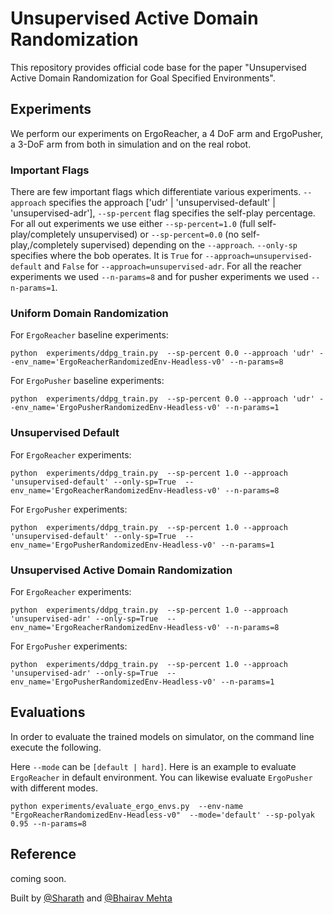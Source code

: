 # Unsupervised Active Domain Randomization 
This repository provides official code base for the paper "Unsupervised Active Domain Randomization for Goal Specified Environments".

## Experiments
We perform our experiments on ErgoReacher, a 4 DoF arm and ErgoPusher, a 3-DoF arm from both in simulation and on the real robot.
### Important Flags
There are few important flags which differentiate various experiments. `--approach` specifies the approach ['udr' | 'unsupervised-default' | 'unsupervised-adr'], `--sp-percent` flag specifies the self-play percentage. For all out experiments we use either `--sp-percent=1.0` (full self-play/completely unsupervised) or `--sp-percent=0.0` (no self-play,/completely supervised) depending on the `--approach`.  `--only-sp` specifies where the bob operates. It is `True` for `--approach=unsupervised-default` and `False` for `--approach=unsupervised-adr`. For all the reacher experiments we used `--n-params=8` and for pusher experiments we used `--n-params=1`.   

### Uniform Domain Randomization 
For `ErgoReacher` baseline experiments:

`python  experiments/ddpg_train.py  --sp-percent 0.0 --approach 'udr' --env_name='ErgoReacherRandomizedEnv-Headless-v0' --n-params=8 `

For `ErgoPusher` baseline experiments:

`python  experiments/ddpg_train.py  --sp-percent 0.0 --approach 'udr' --env_name='ErgoPusherRandomizedEnv-Headless-v0' --n-params=1`

### Unsupervised Default 
For `ErgoReacher` experiments:

`python  experiments/ddpg_train.py  --sp-percent 1.0 --approach 'unsupervised-default' --only-sp=True  --env_name='ErgoReacherRandomizedEnv-Headless-v0' --n-params=8 `

For `ErgoPusher` experiments:

`python  experiments/ddpg_train.py  --sp-percent 1.0 --approach 'unsupervised-default' --only-sp=True  --env_name='ErgoPusherRandomizedEnv-Headless-v0' --n-params=1`

### Unsupervised Active Domain Randomization
For `ErgoReacher` experiments:

`python  experiments/ddpg_train.py  --sp-percent 1.0 --approach 'unsupervised-adr' --only-sp=True  --env_name='ErgoReacherRandomizedEnv-Headless-v0' --n-params=8`

For `ErgoPusher` experiments:

`python  experiments/ddpg_train.py  --sp-percent 1.0 --approach 'unsupervised-adr' --only-sp=True  --env_name='ErgoPusherRandomizedEnv-Headless-v0' --n-params=1`

## Evaluations
In order to evaluate the trained models on simulator, on the command line execute the following. 

Here `--mode` can be `[default | hard]`. Here is an example to evaluate `ErgoReacher` in default environment. You can likewise evaluate `ErgoPusher` with different modes.  
 
`python experiments/evaluate_ergo_envs.py  --env-name "ErgoReacherRandomizedEnv-Headless-v0"  --mode='default' --sp-polyak 0.95 --n-params=8`

## Reference
coming soon.

Built by [@Sharath](https://sharathraparthy.github.io/) and [@Bhairav Mehta](https://bhairavmehta95.github.io/)
